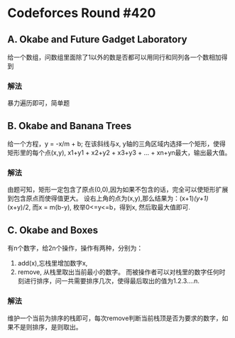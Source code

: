# Codeforces Round #420

## A. Okabe and Future Gadget Laboratory
给一个数组，问数组里面除了1以外的数是否都可以用同行和同列各一个数相加得到

### 解法
暴力遍历即可，简单题

## B. Okabe and Banana Trees
给一个方程，y = -x/m + b; 在该斜线与x, y轴的三角区域内选择一个矩形，使得矩形里的每个点(x,y), 
x1+y1 + x2+y2 + x3+y3 + ... + xn+yn最大，输出最大值。

### 解法
由题可知，矩形一定包含了原点(0,0),因为如果不包含的话，完全可以使矩形扩展到包含原点而使得值更大。
设右上角的点为(x,y),那么结果为：(x+1)*(y+1)*(x+y)/2, 而x = m(b-y), 枚举0<=y<=b，得到x,
然后取最大值即可.


## C. Okabe and Boxes
有n个数字，给2n个操作，操作有两种，分别为：
1. add(x),忘栈里增加数字x, 
2. remove, 从栈里取出当前最小的数字。
而被操作者可以对栈里的数字任何时刻进行排序，问一共需要排序几次，使得最后取出的值为1.2.3....n.

### 解法
维护一个当前为排序的栈即可，每次remove判断当前栈顶是否为要求的数字，如果不是则排序，是则取出。